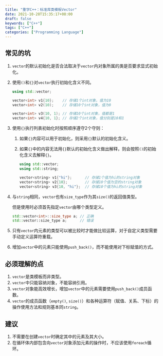 ```yaml
---
title: "重学C++：标准库类模板Vector"
date: 2021-10-28T15:35:17+08:00
draft: false
keywords: ["C++"]
tags: ["C++"]
categories: ["Programming Language"]
---
```


## 常见的坑

1. `vector`的默认初始化是否合法取决于`vector`内对象所属的类是否要求显式初始化。

2. 使用`()`和`{}`对`vector`执行初始化含义不同。

   ```C++
   using std::vector;
   
   vector<int> v1{10};    // 存储1个int对象，值为10
   vector<int> v2(10);    // 存储10个int对象，值为0
   
   vector<int> v3(10, 1); // 存储10个int对象，值都是1
   vector<int> v4{10, 1}; // 存储2个int对象，值分别是10和1
   ```

3. 使用`{}`执行列表初始化时按照顺序遵守2个守则：

   1. 如果`{}`内容可以用于初始化，则采用`{}`默认的初始化含义。

   2. 如果`{}`中的内容无法用`{}`默认的初始化含义做出解释，则会按照`()`的初始化含义去解释`{}`。

      ```C++
      using std::vector;
      using std::string;
      
      vector<string> v1{"hi"};      // 存储1个值为hi的string对象
      vector<string> v2{10};        // 存储10个值为空的string对象
      vector<string> v3{10, "hi"};  // 存储10个值为hi的string对象
      ```

4. 与`string`相同，`vector`也有`size_type`作为其`size()`的返回值类型。

   但是使用时必须首先指定`vector`由哪个类型定义。

   ```C++
   std::vector<int>::size_type a; // 正确
   std::vector::size_type a;      // 错误
   ```

5. 只有`vector`内元素的类型可以被比较时才能做比较运算，对于自定义类型需要手动定义运算符重载。

6. 增加`vector`中的元素只能使用`push_back()`，而不能使用对下标赋值的方式。

## 必须理解的点

1. `vector`是类模板而非类型。
2. `vector`中只能容纳对象，不能容纳引用。
3. `vector`对象能高效增长，增加`vector`中的元素需要使用`push_back()`成员函数。
4. `vector`的成员函数（`empty()`, `size()`）和各种运算符（赋值、关系、下标）的操作使用方法和规则基本同`string`。

## 建议

1. 不需要在创建`vector`时确定其中的元素及其大小。
2. 在循环体内部包含向`vector`对象添加元素的操作时，不应该使用`foreach`循环。
